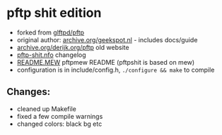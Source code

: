 # pftp shit edition

- forked from [glftpd/pftp](https://github.com/glftpd/pftp)
- original author: [archive.org/geekspot.nl](https://web.archive.org/web/20150402150211/http://www.geekspot.nl/?page_id=6) - includes docs/guide
- [archive.org/derijk.org/pftp](https://web.archive.org/web/20101231051553/http://www.derijk.org:80/pftp/) old website
- [pftp-shit.nfo](pftp-shit.nfo) changelog
- [README.MEW](README.MEW) pftpmew README (pftpshit is based on mew)
- configuration is in include/config.h, ```./configure && make``` to compile

## Changes:

- cleaned up Makefile
- fixed a few compile warnings
- changed colors: black bg etc

